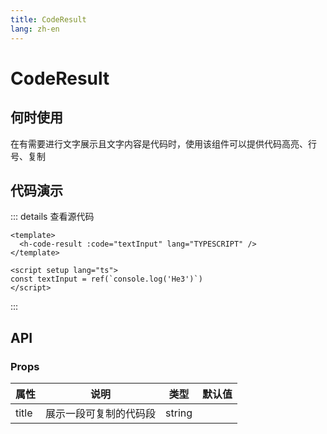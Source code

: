 ```yaml
---
title: CodeResult
lang: zh-en
---
```

# CodeResult

## 何时使用

在有需要进行文字展示且文字内容是代码时，使用该组件可以提供代码高亮、行号、复制

## 代码演示

<HCodeResult code="console.log('He3')" />

::: details 查看源代码

```vue
<template>
  <h-code-result :code="textInput" lang="TYPESCRIPT" />
</template>

<script setup lang="ts">
const textInput = ref(`console.log('He3')`)
</script>

```

:::

## API

### Props

| 属性  | 说明                   | 类型   | 默认值 |
| ----- | ---------------------- | ------ | ------ |
| title | 展示一段可复制的代码段 | string |        |
